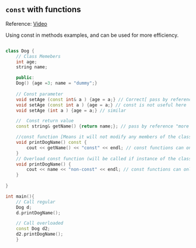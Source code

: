 
## `const` with functions

Reference: [Video](https://www.youtube.com/watch?v=RC7uE_wl1Uc&ab_channel=BoQian)

Using const in methods examples, and can be used for more efficiency.

```cpp

class Dog {
    // Class Memebers
    int age;
    string name;

    public:
    Dog() {age =3; name = "dummy";}
    
    // Const parameter
    void setAge (const int& a ) {age = a;} // Correct[ pass by reference and can't be changed]
    void setAge (const int a ) {age = a;} // const is not useful here
    void setAge (int a ) {age = a;} // similar

    //  Const return value
    const string& getName() {return name;}; // pass by reference "more efficient"

    //const function [Means it will not modify any members of the class]
    void printDogName() const {
        cout << getName() << "const" << endl; // const functions can only called const functions
    }
    // Overload const function (will be called if instance of the class is const)
    void printDogName() {
        cout << name << "non-const" << endl; // const functions can only called const functions
    } 
     
}

int main(){
    // Call regular
    Dog d;
    d.printDogName();

    // Call overloaded 
    const Dog d2;
    d2.printDogName();
    }


```



